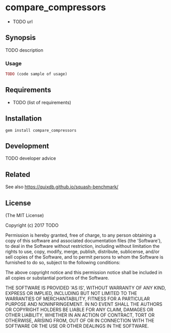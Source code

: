 # compare_compressors

* TODO url

## Synopsis

TODO description

### Usage

```ruby
TODO (code sample of usage)
```

## Requirements

* TODO (list of requirements)

## Installation

```
gem install compare_compressors
```

## Development

TODO developer advice

## Related

See also https://quixdb.github.io/squash-benchmark/

## License

(The MIT License)

Copyright (c) 2017 TODO

Permission is hereby granted, free of charge, to any person obtaining
a copy of this software and associated documentation files (the
'Software'), to deal in the Software without restriction, including
without limitation the rights to use, copy, modify, merge, publish,
distribute, sublicense, and/or sell copies of the Software, and to
permit persons to whom the Software is furnished to do so, subject to
the following conditions:

The above copyright notice and this permission notice shall be
included in all copies or substantial portions of the Software.

THE SOFTWARE IS PROVIDED 'AS IS', WITHOUT WARRANTY OF ANY KIND,
EXPRESS OR IMPLIED, INCLUDING BUT NOT LIMITED TO THE WARRANTIES OF
MERCHANTABILITY, FITNESS FOR A PARTICULAR PURPOSE AND NONINFRINGEMENT.
IN NO EVENT SHALL THE AUTHORS OR COPYRIGHT HOLDERS BE LIABLE FOR ANY
CLAIM, DAMAGES OR OTHER LIABILITY, WHETHER IN AN ACTION OF CONTRACT,
TORT OR OTHERWISE, ARISING FROM, OUT OF OR IN CONNECTION WITH THE
SOFTWARE OR THE USE OR OTHER DEALINGS IN THE SOFTWARE.
